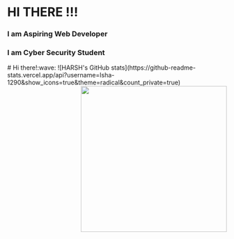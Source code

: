 

<!--
**harshniture/harshniture** is a ✨ _special_ ✨ repository because its `README.md` (this file) appears on your GitHub profile.

Here are some ideas to get you started:

- 🔭 I’m currently working on Web Development
- 🌱 I’m currently learning Computer Science Languages
- 👯 I’m looking to collaborate on ...
- 🤔 I’m looking for help with ...
- 💬 Ask me about ...
- 📫 How to reach me: ...
- 😄 Pronouns: ...
- ⚡ Fun fact: ...
-->
<h1>HI THERE !!!</h1>
<h3>I am Aspiring Web Developer</h3>
<h3>I am Cyber Security Student</h3>
# Hi there!:wave: 
![HARSH's GitHub stats](https://github-readme-stats.vercel.app/api?username=Isha-1290&show_icons=true&theme=radical&count_private=true)
<img align="right" src="https://github-readme-stats.vercel.app/api/top-langs/?username=Isha-1290&theme=radical" width="335px" data-canonical-><br>
